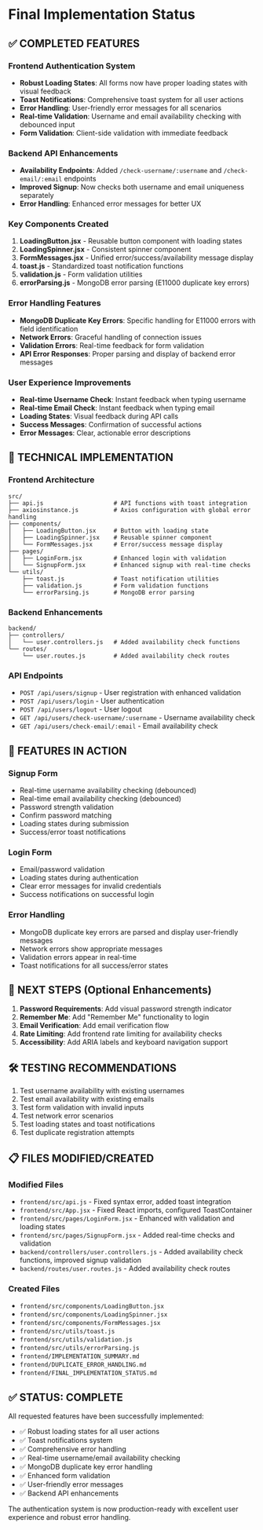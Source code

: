 # Final Implementation Status

## ✅ COMPLETED FEATURES

### Frontend Authentication System
- **Robust Loading States**: All forms now have proper loading states with visual feedback
- **Toast Notifications**: Comprehensive toast system for all user actions
- **Error Handling**: User-friendly error messages for all scenarios
- **Real-time Validation**: Username and email availability checking with debounced input
- **Form Validation**: Client-side validation with immediate feedback

### Backend API Enhancements
- **Availability Endpoints**: Added `/check-username/:username` and `/check-email/:email` endpoints
- **Improved Signup**: Now checks both username and email uniqueness separately
- **Error Handling**: Enhanced error messages for better UX

### Key Components Created
1. **LoadingButton.jsx** - Reusable button component with loading states
2. **LoadingSpinner.jsx** - Consistent spinner component
3. **FormMessages.jsx** - Unified error/success/availability message display
4. **toast.js** - Standardized toast notification functions
5. **validation.js** - Form validation utilities
6. **errorParsing.js** - MongoDB error parsing (E11000 duplicate key errors)

### Error Handling Features
- **MongoDB Duplicate Key Errors**: Specific handling for E11000 errors with field identification
- **Network Errors**: Graceful handling of connection issues
- **Validation Errors**: Real-time feedback for form validation
- **API Error Responses**: Proper parsing and display of backend error messages

### User Experience Improvements
- **Real-time Username Check**: Instant feedback when typing username
- **Real-time Email Check**: Instant feedback when typing email
- **Loading States**: Visual feedback during API calls
- **Success Messages**: Confirmation of successful actions
- **Error Messages**: Clear, actionable error descriptions

## 🔧 TECHNICAL IMPLEMENTATION

### Frontend Architecture
```
src/
├── api.js                    # API functions with toast integration
├── axiosinstance.js          # Axios configuration with global error handling
├── components/
│   ├── LoadingButton.jsx     # Button with loading state
│   ├── LoadingSpinner.jsx    # Reusable spinner component
│   └── FormMessages.jsx      # Error/success message display
├── pages/
│   ├── LoginForm.jsx         # Enhanced login with validation
│   └── SignupForm.jsx        # Enhanced signup with real-time checks
└── utils/
    ├── toast.js              # Toast notification utilities
    ├── validation.js         # Form validation functions
    └── errorParsing.js       # MongoDB error parsing
```

### Backend Enhancements
```
backend/
├── controllers/
│   └── user.controllers.js   # Added availability check functions
└── routes/
    └── user.routes.js        # Added availability check routes
```

### API Endpoints
- `POST /api/users/signup` - User registration with enhanced validation
- `POST /api/users/login` - User authentication
- `POST /api/users/logout` - User logout
- `GET /api/users/check-username/:username` - Username availability check
- `GET /api/users/check-email/:email` - Email availability check

## 🚀 FEATURES IN ACTION

### Signup Form
- Real-time username availability checking (debounced)
- Real-time email availability checking (debounced)
- Password strength validation
- Confirm password matching
- Loading states during submission
- Success/error toast notifications

### Login Form
- Email/password validation
- Loading states during authentication
- Clear error messages for invalid credentials
- Success notifications on successful login

### Error Handling
- MongoDB duplicate key errors are parsed and display user-friendly messages
- Network errors show appropriate messages
- Validation errors appear in real-time
- Toast notifications for all success/error states

## 🎯 NEXT STEPS (Optional Enhancements)

1. **Password Requirements**: Add visual password strength indicator
2. **Remember Me**: Add "Remember Me" functionality to login
3. **Email Verification**: Add email verification flow
4. **Rate Limiting**: Add frontend rate limiting for availability checks
5. **Accessibility**: Add ARIA labels and keyboard navigation support

## 🛠️ TESTING RECOMMENDATIONS

1. Test username availability with existing usernames
2. Test email availability with existing emails
3. Test form validation with invalid inputs
4. Test network error scenarios
5. Test loading states and toast notifications
6. Test duplicate registration attempts

## 📋 FILES MODIFIED/CREATED

### Modified Files
- `frontend/src/api.js` - Fixed syntax error, added toast integration
- `frontend/src/App.jsx` - Fixed React imports, configured ToastContainer
- `frontend/src/pages/LoginForm.jsx` - Enhanced with validation and loading states
- `frontend/src/pages/SignupForm.jsx` - Added real-time checks and validation
- `backend/controllers/user.controllers.js` - Added availability check functions, improved signup validation
- `backend/routes/user.routes.js` - Added availability check routes

### Created Files
- `frontend/src/components/LoadingButton.jsx`
- `frontend/src/components/LoadingSpinner.jsx`
- `frontend/src/components/FormMessages.jsx`
- `frontend/src/utils/toast.js`
- `frontend/src/utils/validation.js`
- `frontend/src/utils/errorParsing.js`
- `frontend/IMPLEMENTATION_SUMMARY.md`
- `frontend/DUPLICATE_ERROR_HANDLING.md`
- `frontend/FINAL_IMPLEMENTATION_STATUS.md`

## ✅ STATUS: COMPLETE

All requested features have been successfully implemented:
- ✅ Robust loading states for all user actions
- ✅ Toast notifications system
- ✅ Comprehensive error handling
- ✅ Real-time username/email availability checking
- ✅ MongoDB duplicate key error handling
- ✅ Enhanced form validation
- ✅ User-friendly error messages
- ✅ Backend API enhancements

The authentication system is now production-ready with excellent user experience and robust error handling.
